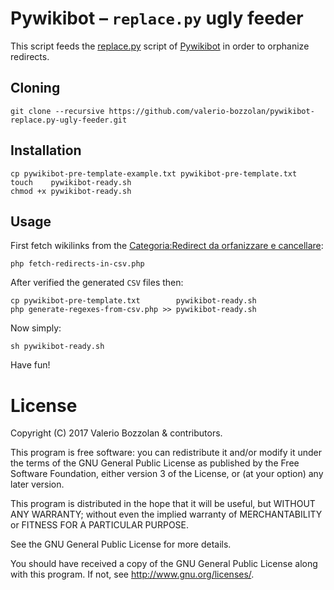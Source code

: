 # Pywikibot – `replace.py` ugly feeder

This script feeds the [replace.py](https://www.mediawiki.org/wiki/Manual:Pywikibot/replace.py) script of [Pywikibot](https://www.mediawiki.org/wiki/Manual:Pywikibot) in order to orphanize redirects.

## Cloning

    git clone --recursive https://github.com/valerio-bozzolan/pywikibot-replace.py-ugly-feeder.git

## Installation

    cp pywikibot-pre-template-example.txt pywikibot-pre-template.txt
    touch    pywikibot-ready.sh
    chmod +x pywikibot-ready.sh

## Usage

First fetch wikilinks from the [Categoria:Redirect da orfanizzare e cancellare](https://it.wikipedia.org/wiki/Categoria:Redirect_da_orfanizzare_e_cancellare):

    php fetch-redirects-in-csv.php

After verified the generated `CSV` files then:

    cp pywikibot-pre-template.txt        pywikibot-ready.sh
    php generate-regexes-from-csv.php >> pywikibot-ready.sh

Now simply:

    sh pywikibot-ready.sh

Have fun!

# License
Copyright (C) 2017 Valerio Bozzolan & contributors.

This program is free software: you can redistribute it and/or modify it under the terms of the GNU General Public License as published by the Free Software Foundation, either version 3 of the License, or (at your option) any later version.

This program is distributed in the hope that it will be useful, but WITHOUT ANY WARRANTY; without even the implied warranty of MERCHANTABILITY or FITNESS FOR A PARTICULAR PURPOSE.

See the GNU General Public License for more details.

You should have received a copy of the GNU General Public License along with this program. If not, see <http://www.gnu.org/licenses/>.
